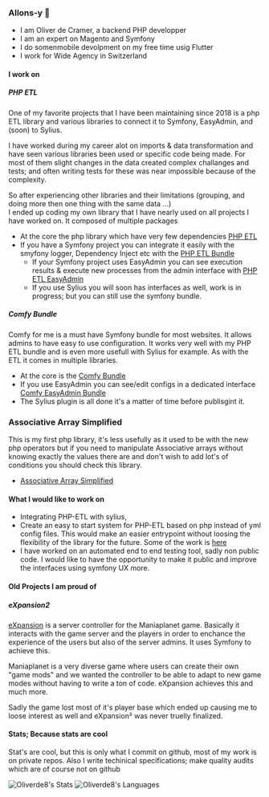 ### Allons-y 👋

- I am Oliver de Cramer, a backend PHP developper
- I am an expert on Magento and Symfony
- I do somenmobile devolpment on my free time usig Flutter 
- I work for Wide Agency in Switzerland 

#### I work on 

##### PHP ETL
One of my favorite projects that I have been maintaining since 2018 is a php ETL library and various libraries to connect it to Symfony, EasyAdmin, and (soon) to Sylius.

I have worked during my career alot on imports & data transformation and have seen various libraries been used or specific code being made. 
For most of them slight changes in the data created complex challanges and tests; and often writing tests for these was near impossible because of the complexity. 

So after experiencing other libraries and their limitations (grouping, and doing more then one thing with the same data ...)  
I ended up coding my own library that I have nearly used on all projects I have worked on. It composed of multiple packages

- At the core the php library which have very few dependencies [PHP ETL](https://github.com/oliverde8/php-etl)
- If you have a Symfony project you can integrate it easily with the smyfony logger, Dependency Inject etc with the [PHP ETL Bundle](https://github.com/oliverde8/phpEtlBundle)
  - If your Symfony project uses EasyAdmin you can see execution results & execute new processes from the admin interface with [PHP ETL EasyAdmin](https://github.com/oliverde8/phpEtlEasyadminBundle)
  - If you use Sylius you will soon has interfaces as well, work is in progress; but you can still use the symfony bundle. 

##### Comfy Bundle
Comfy for me is a must have Symfony bundle for most websites. It allows admins to have easy to use configuration. It works very well with my PHP ETL bundle 
and is even more usefull with Sylius for example. As with the ETL it comes in multiple libraries. 

- At the core is the [Comfy Bundle](https://github.com/oliverde8/comfyBundle)
- If you use EasyAdmin you can see/edit configs in a dedicated interface [Comfy EasyAdmin Bundle](https://github.com/oliverde8/comfyEasyAdminBundle)
- The Sylius plugin is all done it's a matter of time before publisgint it. 

### Associative Array Simplified
This is my first php library, it's less usefully as it used to be with the new php operators but if you need to manipulate Associative arrays without knowing exactly 
the values there are and don't wish to add lot's of conditions you should check this library. 

- [Associative Array Simplified](https://github.com/oliverde8/AssociativeArraySimplified)

#### What I would like to work on

- Integrating PHP-ETL with sylius, 
- Create an easy to start system for PHP-ETL based on php instead of yml config files. This would make an easier entrypoint without loosing the flexibility of the library for the future. Some of the work is [here](https://github.com/oliverde8/php-etl/tree/feature/simplified-etl)
- I have worked on an automated  end to end testing tool, sadly non public code. I would like to have the opportunity to make it public and improve the interfaces using symfony UX more. 

#### Old Projects I am proud of

##### eXpansion2

[eXpansion](https://github.com/eXpansionPluginPack/eXpansion2) is a server controller for the Maniaplanet game. 
Basically it interacts with the game server and the players in order to enchance the experience of the users but also of the server admins. It uses Symfony to achieve this. 

Maniaplanet is a very diverse game where users can create their own "game mods" and we wanted the controller to be able to adapt to new game modes without
having to write a ton of code. eXpansion achieves this and much more. 

Sadly the game lost most of it's player base which ended up causing me to loose interest as well and eXpansion² was never truelly finalized. 

#### Stats; Because stats are cool

Stat's are cool, but this is only what I commit on github, most of my work is on private repos. Also I write techinical specifications; make quality audits which are of course not on github

![Oliverde8's Stats](https://github-readme-stats.vercel.app/api?username=oliverde8&count_private=true&include_all_commits=true&show_icons=true)
![Oliverde8's Languages](https://github-readme-stats.vercel.app/api/top-langs/?username=oliverde8&layout=compact)
